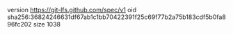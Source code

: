 version https://git-lfs.github.com/spec/v1
oid sha256:36824246631df67ab1c1bb70422391f25c69f77b2a75b183cdf5b0fa896fc202
size 1038
